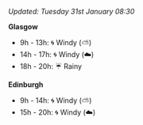 *Updated: Tuesday 31st January 08:30*

**Glasgow**

* 9h - 13h: :cyclone: Windy (:partly_sunny:)
* 14h - 17h: :cyclone: Windy (:cloud:)
* 18h - 20h: :umbrella: Rainy

**Edinburgh**

* 9h - 14h: :cyclone: Windy (:partly_sunny:)
* 15h - 20h: :cyclone: Windy (:cloud:)
